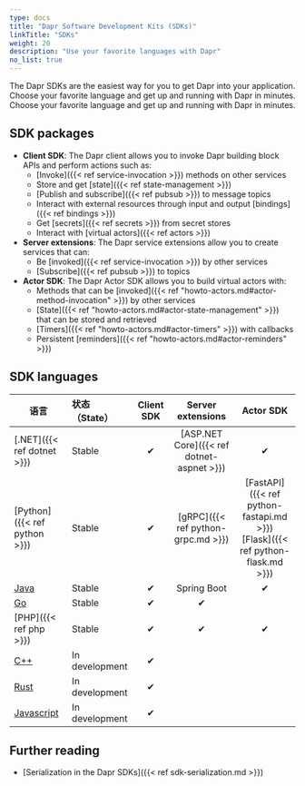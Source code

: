 ```yaml
---
type: docs
title: "Dapr Software Development Kits (SDKs)"
linkTitle: "SDKs"
weight: 20
description: "Use your favorite languages with Dapr"
no_list: true
---
```


The Dapr SDKs are the easiest way for you to get Dapr into your application. Choose your favorite language and get up and running with Dapr in minutes. Choose your favorite language and get up and running with Dapr in minutes.

## SDK packages

- **Client SDK**: The Dapr client allows you to invoke Dapr building block APIs and perform actions such as:
   - [Invoke]({{< ref service-invocation >}}) methods on other services
   - Store and get [state]({{< ref state-management >}})
   - [Publish and subscribe]({{< ref pubsub >}}) to message topics
   - Interact with external resources through input and output [bindings]({{< ref bindings >}})
   - Get [secrets]({{< ref secrets >}}) from secret stores
   - Interact with [virtual actors]({{< ref actors >}})
- **Server extensions**: The Dapr service extensions allow you to create services that can:
   - Be [invoked]({{< ref service-invocation >}}) by other services
   - [Subscribe]({{< ref pubsub >}}) to topics
- **Actor SDK**: The Dapr Actor SDK allows you to build virtual actors with:
   - Methods that can be [invoked]({{< ref "howto-actors.md#actor-method-invocation" >}}) by other services
   - [State]({{< ref "howto-actors.md#actor-state-management" >}}) that can be stored and retrieved
   - [Timers]({{< ref "howto-actors.md#actor-timers" >}}) with callbacks
   - Persistent [reminders]({{< ref "howto-actors.md#actor-reminders" >}})

## SDK languages

| 语言                                       | 状态 （State）     | Client SDK |             Server extensions             |                                        Actor SDK                                         |
| ---------------------------------------- |:-------------- |:----------:|:-----------------------------------------:|:----------------------------------------------------------------------------------------:|
| [.NET]({{< ref dotnet >}})               | Stable         |     ✔      | [ASP.NET Core]({{< ref dotnet-aspnet >}}) |                                            ✔                                             |
| [Python]({{< ref python >}})             | Stable         |     ✔      |    [gRPC]({{< ref python-grpc.md >}})     | [FastAPI]({{< ref python-fastapi.md >}})<br />[Flask]({{< ref python-flask.md >}}) |
| [Java](https://github.com/dapr/java-sdk) | Stable         |     ✔      |                Spring Boot                |                                            ✔                                             |
| [Go](https://github.com/dapr/go-sdk)     | Stable         |     ✔      |                     ✔                     |                                                                                          |
| [PHP]({{< ref php >}})                   | Stable         |     ✔      |                     ✔                     |                                            ✔                                             |
| [C++](https://github.com/dapr/cpp-sdk)   | In development |     ✔      |                                           |                                                                                          |
| [Rust]()                                 | In development |     ✔      |                                           |                                                                                          |
| [Javascript]()                           | In development |     ✔      |                                           |                                                                                          |

## Further reading

- [Serialization in the Dapr SDKs]({{< ref sdk-serialization.md >}})
